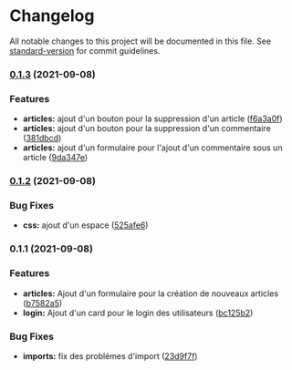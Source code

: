 # Changelog

All notable changes to this project will be documented in this file. See [standard-version](https://github.com/conventional-changelog/standard-version) for commit guidelines.

### [0.1.3](https://github.com/kilrasemifir/react-blog-jf/compare/v0.1.2...v0.1.3) (2021-09-08)


### Features

* **articles:** ajout d'un bouton pour la suppression d'un article ([f6a3a0f](https://github.com/kilrasemifir/react-blog-jf/commit/f6a3a0fee1dd387e4da051bbb9346c7abf6e1c94))
* **articles:** ajout d'un bouton pour la suppression d'un commentaire ([381dbcd](https://github.com/kilrasemifir/react-blog-jf/commit/381dbcdecdee27bee8bcb9f300641b9e9aad2cc2))
* **articles:** ajout d'un formulaire pour l'ajout d'un commentaire sous un article ([9da347e](https://github.com/kilrasemifir/react-blog-jf/commit/9da347eb2a30f06fb6f4cbdc4d173283419f5310))

### [0.1.2](https://github.com/kilrasemifir/react-blog-jf/compare/v0.1.1...v0.1.2) (2021-09-08)


### Bug Fixes

* **css:** ajout d'un espace ([525afe6](https://github.com/kilrasemifir/react-blog-jf/commit/525afe637d533ed2095ac3a30bd253adcd271a95))

### 0.1.1 (2021-09-08)


### Features

* **articles:** Ajout d'un formulaire pour la création de nouveaux articles ([b7582a5](https://github.com/kilrasemifir/react-blog-jf/commit/b7582a5fb34372663b7edd49419e0fa23f523ba4))
* **login:** Ajout d'un card pour le login des utilisateurs ([bc125b2](https://github.com/kilrasemifir/react-blog-jf/commit/bc125b2fc15a7087d0e35b4be413ab26a8dd9901))


### Bug Fixes

* **imports:** fix des problémes d'import ([23d9f7f](https://github.com/kilrasemifir/react-blog-jf/commit/23d9f7f869197d59ec0d7aa506b7cbdd477e7f73))
